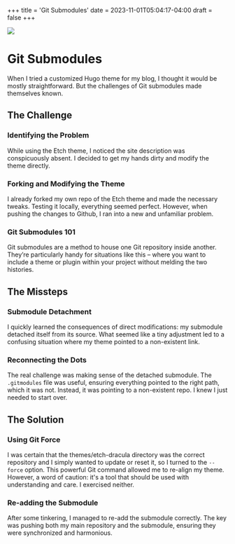 +++
title = 'Git Submodules'
date = 2023-11-01T05:04:17-04:00
draft = false
+++

![](/images/vampt_gitsubmodules.png)

# Git Submodules

When I tried a customized Hugo theme for my blog, I thought it would be mostly straightforward. But the challenges of Git submodules made themselves known. 

## The Challenge

### Identifying the Problem
While using the Etch theme, I noticed the site description was conspicuously absent. I decided to get my hands dirty and modify the theme directly.

### Forking and Modifying the Theme
I already forked my own repo of the Etch theme and made the necessary tweaks. Testing it locally, everything seemed perfect. However, when pushing the changes to Github, I ran into a new and unfamiliar problem.

### Git Submodules 101
Git submodules are a method to house one Git repository inside another. They’re particularly handy for situations like this – where you want to include a theme or plugin within your project without melding the two histories.

## The Missteps

### Submodule Detachment
I quickly learned the consequences of direct modifications: my submodule detached itself from its source. What seemed like a tiny adjustment led to a confusing situation where my theme pointed to a non-existent link.

### Reconnecting the Dots
The real challenge was making sense of the detached submodule. The `.gitmodules` file was useful, ensuring everything pointed to the right path, which it was not. Instead, it was pointing to a non-existent repo. I knew I just needed to start over.

## The Solution

### Using Git Force
I was certain that the themes/etch-dracula directory was the correct repository and I simply wanted to update or reset it, so I turned to the `--force` option. This powerful Git command allowed me to re-align my theme. However, a word of caution: it's a tool that should be used with understanding and care. I exercised neither.

### Re-adding the Submodule
After some tinkering, I managed to re-add the submodule correctly. The key was pushing both my main repository and the submodule, ensuring they were synchronized and harmonious.
